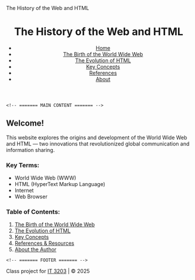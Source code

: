 <!DOCTYPE html>
<html lang="en">
<head>
    <meta charset="UTF-8">
    <meta name="viewport" content="width=device-width, initial-scale=1.0">
    The History of the Web and HTML
    <link rel="stylesheet" href="style.css">
</head>
<body>
    <!-- ======= HEADER & NAVIGATION ======= -->
    <header>
        <h1>The History of the Web and HTML</h1>
        <nav>
            <ul class="menu">
                <li><a href="index.md" class="active">Home</a></li>
                <li><a href="topic1.md">The Birth of the World Wide Web</a></li>
                <li><a href="topic2.md">The Evolution of HTML</a></li>
                <li><a href="concepts.md">Key Concepts</a></li>
                <li><a href="references.html">References</a></li>
                <li><a href="about.md">About</a></li>
            </ul>
        </nav>
    </header>

    <!-- ======= MAIN CONTENT ======= -->
<main>
        <h2>Welcome!</h2>
        <p>
            This website explores the origins and development of the World Wide Web and HTML — 
            two innovations that revolutionized global communication and information sharing.
        </p>

<h3>Key Terms:</h3>
        <ul>
            <li>World Wide Web (WWW)</li>
            <li>HTML (HyperText Markup Language)</li>
            <li>Internet</li>
            <li>Web Browser</li>
        </ul>

<h3>Table of Contents:</h3>
        <ol>
            <li><a href="topic1.md">The Birth of the World Wide Web</a></li>
            <li><a href="topic2.md">The Evolution of HTML</a></li>
            <li><a href="concepts.md">Key Concepts</a></li>
            <li><a href="references.md">References & Resources</a></li>
            <li><a href="about.md">About the Author</a></li>
        </ol>

        
</main>

    <!-- ======= FOOTER ======= -->
<footer>
        <p>Class project for <a href="https://ksuweb.github.io/IT3203/">IT 3203</a> | &copy; 2025</p>
    </footer>
</body>
</html>



